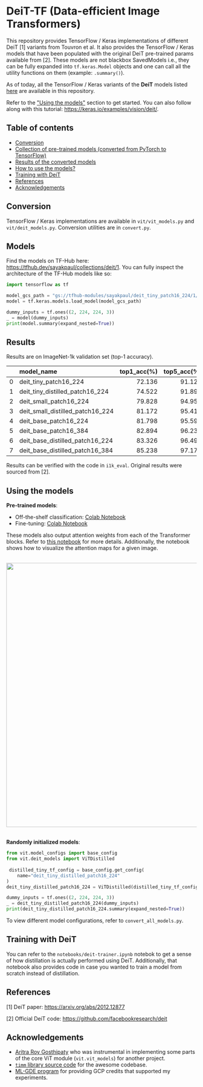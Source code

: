 # DeiT-TF (Data-efficient Image Transformers)

This repository provides TensorFlow / Keras implementations of different DeiT
[1] variants from Touvron et al. It also provides the TensorFlow / Keras models that have been
populated with the original DeiT pre-trained params available from [2]. These
models are not blackbox SavedModels i.e., they can be fully expanded into `tf.keras.Model`
objects and one can call all the utility functions on them (example: `.summary()`).

As of today, all the TensorFlow / Keras variants of the **DeiT** models listed
[here](https://github.com/facebookresearch/deit#model-zoo) are available in this
repository.

Refer to the ["Using the models"](https://github.com/sayakpaul/deit-tf#using-the-models)
section to get started. You can also follow along with this tutorial: https://keras.io/examples/vision/deit/.

## Table of contents

* [Conversion](https://github.com/sayakpaul/deit-tf#conversion)
* [Collection of pre-trained models (converted from PyTorch to TensorFlow)](https://github.com/sayakpaul/deit-tf#models)
* [Results of the converted models](https://github.com/sayakpaul/deit-tf#results)
* [How to use the models?](https://github.com/sayakpaul/deit-tf#using-the-models)
* [Training with DeiT](https://github.com/sayakpaul/deit-tf#training-with-deit)
* [References](https://github.com/sayakpaul/deit-tf#references)
* [Acknowledgements](https://github.com/sayakpaul/deit-tf#acknowledgements)

## Conversion

TensorFlow / Keras implementations are available in `vit/vit_models.py` and `vit/deit_models.py`.
Conversion utilities are in `convert.py`.

## Models

Find the models on TF-Hub here: https://tfhub.dev/sayakpaul/collections/deit/1. You can fully inspect the
architecture of the TF-Hub models like so:

```py
import tensorflow as tf

model_gcs_path = "gs://tfhub-modules/sayakpaul/deit_tiny_patch16_224/1/uncompressed"
model = tf.keras.models.load_model(model_gcs_path)

dummy_inputs = tf.ones((2, 224, 224, 3))
_ = model(dummy_inputs)
print(model.summary(expand_nested=True))
```

## Results

Results are on ImageNet-1k validation set (top-1 accuracy). 

|    | **model_name**                   |   **top1_acc(%)** |   **top5_acc(%)** |   **orig_top1_acc(%)** |   **orig_top5_acc(%)** |
|---:|:---------------------------------|--------------:|--------------:|-------------------:|-------------------:|
|  0 | deit_tiny_patch16_224            |        72.136 |        91.128 |               72.2 |               91.1 |
|  1 | deit_tiny_distilled_patch16_224  |        74.522 |        91.896 |               74.5 |               91.9 |
|  2 | deit_small_patch16_224           |        79.828 |        94.954 |               79.9 |               95   |
|  3 | deit_small_distilled_patch16_224 |        81.172 |        95.414 |               81.2 |               95.4 |
|  4 | deit_base_patch16_224            |        81.798 |        95.592 |               81.8 |               95.6 |
|  5 | deit_base_patch16_384            |        82.894 |        96.234 |               82.9 |               96.2 |
|  6 | deit_base_distilled_patch16_224  |        83.326 |        96.496 |               83.4 |               96.5 |
|  7 | deit_base_distilled_patch16_384  |        85.238 |        97.172 |               85.2 |               97.2 |

Results can be verified with the code in `i1k_eval`. Original results were sourced from [2].


## Using the models

**Pre-trained models**:

* Off-the-shelf classification: [Colab Notebook](https://colab.research.google.com/github/sayakpaul/deit-tf/blob/main/notebooks/classification.ipynb)
* Fine-tuning: [Colab Notebook](https://colab.research.google.com/github/sayakpaul/deit-tf/blob/main/notebooks/finetune.ipynb)

These models also output attention weights from each of the Transformer blocks.
Refer to [this notebook](https://colab.research.google.com/github/sayakpaul/deit-tf/blob/main/notebooks/classification.ipynb)
for more details. Additionally, the notebook shows how to visualize the attention maps for a given image.

<br>

<div align=center>
 <img src="https://i.ibb.co/hHzggDr/attention-map.png" width=700/>
</div>

<br>
 
**Randomly initialized models**:
 
```py
from vit.model_configs import base_config
from vit.deit_models import ViTDistilled
 
 distilled_tiny_tf_config = base_config.get_config(
    name="deit_tiny_distilled_patch16_224"
)
deit_tiny_distilled_patch16_224 = ViTDistilled(distilled_tiny_tf_config)

dummy_inputs = tf.ones((2, 224, 224, 3))
_ = deit_tiny_distilled_patch16_224(dummy_inputs)
print(deit_tiny_distilled_patch16_224.summary(expand_nested=True))
```

To view different model configurations, refer to `convert_all_models.py`.


## Training with DeiT

You can refer to the `notebooks/deit-trainer.ipynb` notebok to get a sense of how distillation
is actually performed using DeiT. Additionally, that notebook also provides code in case you
wanted to train a model from scratch instead of distillation.
 

## References

[1] DeiT paper: https://arxiv.org/abs/2012.12877

[2] Official DeiT code: https://github.com/facebookresearch/deit

## Acknowledgements

* [Aritra Roy Gosthipaty](https://github.com/ariG23498) who was instrumental in implementing
some parts of the core ViT module (`vit.vit_models`) for another project.
* [`timm` library source code](https://github.com/rwightman/pytorch-image-models)
for the awesome codebase.
* [ML-GDE program](https://developers.google.com/programs/experts/) for
providing GCP credits that supported my experiments.

